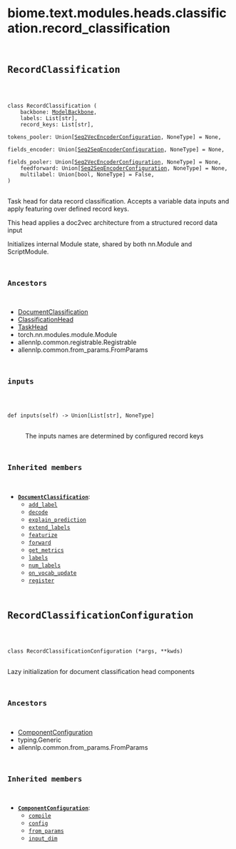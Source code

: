 # biome.text.modules.heads.classification.record_classification <Badge text="Module"/>
<div></div>
<div></div>
<pre class="title">
 
## RecordClassification <Badge text="Class"/>
</pre>
<pre class="language-python">
<code>
<span class="token keyword">class</span> <span class="ident">RecordClassification</span> (</span>
    <span>backbone: <a title="biome.text.backbone.ModelBackbone" href="../../../backbone.html#biome.text.backbone.ModelBackbone">ModelBackbone</a></span><span>,</span>
    <span>labels: List[str]</span><span>,</span>
    <span>record_keys: List[str]</span><span>,</span>
    <span>tokens_pooler: Union[<a title="biome.text.modules.configuration.allennlp_configuration.Seq2VecEncoderConfiguration" href="../../configuration/allennlp_configuration.html#biome.text.modules.configuration.allennlp_configuration.Seq2VecEncoderConfiguration">Seq2VecEncoderConfiguration</a>, NoneType] = None</span><span>,</span>
    <span>fields_encoder: Union[<a title="biome.text.modules.configuration.allennlp_configuration.Seq2SeqEncoderConfiguration" href="../../configuration/allennlp_configuration.html#biome.text.modules.configuration.allennlp_configuration.Seq2SeqEncoderConfiguration">Seq2SeqEncoderConfiguration</a>, NoneType] = None</span><span>,</span>
    <span>fields_pooler: Union[<a title="biome.text.modules.configuration.allennlp_configuration.Seq2VecEncoderConfiguration" href="../../configuration/allennlp_configuration.html#biome.text.modules.configuration.allennlp_configuration.Seq2VecEncoderConfiguration">Seq2VecEncoderConfiguration</a>, NoneType] = None</span><span>,</span>
    <span>feedforward: Union[<a title="biome.text.modules.configuration.allennlp_configuration.Seq2SeqEncoderConfiguration" href="../../configuration/allennlp_configuration.html#biome.text.modules.configuration.allennlp_configuration.Seq2SeqEncoderConfiguration">Seq2SeqEncoderConfiguration</a>, NoneType] = None</span><span>,</span>
    <span>multilabel: Union[bool, NoneType] = False</span><span>,</span>
<span>)</span>
</code>
</pre>
<p>Task head for data record
classification.
Accepts a variable data inputs and apply featuring over defined record keys.</p>
<p>This head applies a doc2vec architecture from a structured record data input</p>
<p>Initializes internal Module state, shared by both nn.Module and ScriptModule.</p>
<pre class="title">


### Ancestors
</pre>
<ul class="hlist">
<li><a title="biome.text.modules.heads.classification.doc_classification.DocumentClassification" href="doc_classification.html#biome.text.modules.heads.classification.doc_classification.DocumentClassification">DocumentClassification</a></li>
<li><a title="biome.text.modules.heads.classification.classification.ClassificationHead" href="classification.html#biome.text.modules.heads.classification.classification.ClassificationHead">ClassificationHead</a></li>
<li><a title="biome.text.modules.heads.task_head.TaskHead" href="../task_head.html#biome.text.modules.heads.task_head.TaskHead">TaskHead</a></li>
<li>torch.nn.modules.module.Module</li>
<li>allennlp.common.registrable.Registrable</li>
<li>allennlp.common.from_params.FromParams</li>
</ul>
<dl>
<pre class="title">

### inputs <Badge text="Method"/>
</pre>
<dt>
<div class="language-python extra-class">
<pre class="language-python">
<code>
<span class="token keyword">def</span> <span class="ident">inputs</span></span>(<span>self) -> Union[List[str], NoneType]</span>
</code>
</pre>
</div>
</dt>
<dd>
<p>The inputs names are determined by configured record keys</p>
</dd>
</dl>
<pre class="title">


### Inherited members
</pre>
<ul class="hlist">
<li><code><b><a title="biome.text.modules.heads.classification.doc_classification.DocumentClassification" href="doc_classification.html#biome.text.modules.heads.classification.doc_classification.DocumentClassification">DocumentClassification</a></b></code>:
<ul class="hlist">
<li><code><a title="biome.text.modules.heads.classification.doc_classification.DocumentClassification.add_label" href="classification.html#biome.text.modules.heads.classification.classification.ClassificationHead.add_label">add_label</a></code></li>
<li><code><a title="biome.text.modules.heads.classification.doc_classification.DocumentClassification.decode" href="classification.html#biome.text.modules.heads.classification.classification.ClassificationHead.decode">decode</a></code></li>
<li><code><a title="biome.text.modules.heads.classification.doc_classification.DocumentClassification.explain_prediction" href="doc_classification.html#biome.text.modules.heads.classification.doc_classification.DocumentClassification.explain_prediction">explain_prediction</a></code></li>
<li><code><a title="biome.text.modules.heads.classification.doc_classification.DocumentClassification.extend_labels" href="../task_head.html#biome.text.modules.heads.task_head.TaskHead.extend_labels">extend_labels</a></code></li>
<li><code><a title="biome.text.modules.heads.classification.doc_classification.DocumentClassification.featurize" href="../task_head.html#biome.text.modules.heads.task_head.TaskHead.featurize">featurize</a></code></li>
<li><code><a title="biome.text.modules.heads.classification.doc_classification.DocumentClassification.forward" href="../task_head.html#biome.text.modules.heads.task_head.TaskHead.forward">forward</a></code></li>
<li><code><a title="biome.text.modules.heads.classification.doc_classification.DocumentClassification.get_metrics" href="classification.html#biome.text.modules.heads.classification.classification.ClassificationHead.get_metrics">get_metrics</a></code></li>
<li><code><a title="biome.text.modules.heads.classification.doc_classification.DocumentClassification.labels" href="../task_head.html#biome.text.modules.heads.task_head.TaskHead.labels">labels</a></code></li>
<li><code><a title="biome.text.modules.heads.classification.doc_classification.DocumentClassification.num_labels" href="../task_head.html#biome.text.modules.heads.task_head.TaskHead.num_labels">num_labels</a></code></li>
<li><code><a title="biome.text.modules.heads.classification.doc_classification.DocumentClassification.on_vocab_update" href="../task_head.html#biome.text.modules.heads.task_head.TaskHead.on_vocab_update">on_vocab_update</a></code></li>
<li><code><a title="biome.text.modules.heads.classification.doc_classification.DocumentClassification.register" href="../task_head.html#biome.text.modules.heads.task_head.TaskHead.register">register</a></code></li>
</ul>
</li>
</ul>
<div></div>
<pre class="title">
 
## RecordClassificationConfiguration <Badge text="Class"/>
</pre>
<pre class="language-python">
<code>
<span class="token keyword">class</span> <span class="ident">RecordClassificationConfiguration</span> (*args, **kwds)</span>
</code>
</pre>
<p>Lazy initialization for document classification head components</p>
<pre class="title">


### Ancestors
</pre>
<ul class="hlist">
<li><a title="biome.text.modules.configuration.defs.ComponentConfiguration" href="../../configuration/defs.html#biome.text.modules.configuration.defs.ComponentConfiguration">ComponentConfiguration</a></li>
<li>typing.Generic</li>
<li>allennlp.common.from_params.FromParams</li>
</ul>
<pre class="title">


### Inherited members
</pre>
<ul class="hlist">
<li><code><b><a title="biome.text.modules.configuration.defs.ComponentConfiguration" href="../../configuration/defs.html#biome.text.modules.configuration.defs.ComponentConfiguration">ComponentConfiguration</a></b></code>:
<ul class="hlist">
<li><code><a title="biome.text.modules.configuration.defs.ComponentConfiguration.compile" href="../../configuration/defs.html#biome.text.modules.configuration.defs.ComponentConfiguration.compile">compile</a></code></li>
<li><code><a title="biome.text.modules.configuration.defs.ComponentConfiguration.config" href="../../configuration/defs.html#biome.text.modules.configuration.defs.ComponentConfiguration.config">config</a></code></li>
<li><code><a title="biome.text.modules.configuration.defs.ComponentConfiguration.from_params" href="../../configuration/defs.html#biome.text.modules.configuration.defs.ComponentConfiguration.from_params">from_params</a></code></li>
<li><code><a title="biome.text.modules.configuration.defs.ComponentConfiguration.input_dim" href="../../configuration/defs.html#biome.text.modules.configuration.defs.ComponentConfiguration.input_dim">input_dim</a></code></li>
</ul>
</li>
</ul>